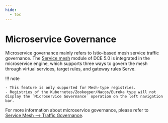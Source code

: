 ```yaml
---
hide:
  - toc
---
```


# Microservice Governance

Microservice governance mainly refers to Istio-based mesh service traffic governance. The [Service mesh](../../../mspider/01Intro/WhatismSpider.md) module of DCE 5.0 is integrated in the microservice engine, which supports three ways to govern the mesh through virtual services, target rules, and gateway rules Serve.

!!! note

    - This feature is only supported for Mesh-type registries.
    - Registries of the Kubernetes/Zookeeper/Nacos/Eureka type will not display the `Microservice Governance` operation on the left navigation bar.

For more information about microservice governance, please refer to [Service Mesh --> Traffic Governance](../../../mspider/03UserGuide/02TrafficGovernance/README.md).